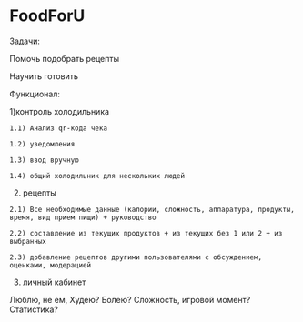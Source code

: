 # FoodForU

Задачи:

  Помочь подобрать рецепты
  
  Научить готовить 

Функционал:

  1)контроль холодильника
  
    1.1) Анализ qr-кода чека
    
    1.2) уведомления
    
    1.3) ввод вручную
    
    1.4) общий холодильник для нескольких людей

  2) рецепты
  
    2.1) Все необходимые данные (калории, сложность, аппаратура, продукты, время, вид прием пищи) + руководство
    
    2.2) составление из текущих продуктов + из текущих без 1 или 2 + из выбранных
    
    2.3) добавление рецептов другими пользователями с обсуждением, оценками, модерацией 
    

  3) личный кабинет
  

Люблю, не ем, Худею? Болею? Сложность, игровой момент? Статистика?

